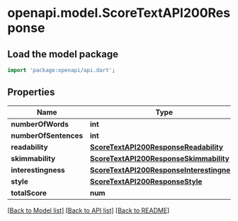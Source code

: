 # openapi.model.ScoreTextAPI200Response

## Load the model package
```dart
import 'package:openapi/api.dart';
```

## Properties
Name | Type | Description | Notes
------------ | ------------- | ------------- | -------------
**numberOfWords** | **int** |  | [optional] 
**numberOfSentences** | **int** |  | [optional] 
**readability** | [**ScoreTextAPI200ResponseReadability**](ScoreTextAPI200ResponseReadability.md) |  | [optional] 
**skimmability** | [**ScoreTextAPI200ResponseSkimmability**](ScoreTextAPI200ResponseSkimmability.md) |  | [optional] 
**interestingness** | [**ScoreTextAPI200ResponseInterestingness**](ScoreTextAPI200ResponseInterestingness.md) |  | [optional] 
**style** | [**ScoreTextAPI200ResponseStyle**](ScoreTextAPI200ResponseStyle.md) |  | [optional] 
**totalScore** | **num** |  | [optional] 

[[Back to Model list]](../README.md#documentation-for-models) [[Back to API list]](../README.md#documentation-for-api-endpoints) [[Back to README]](../README.md)


